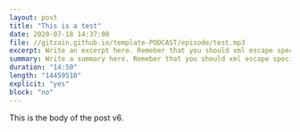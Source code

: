 ```yaml
---
layout: post
title: "This is a test"
date: 2020-07-18 14:37:00
file: //gitzain.github.io/template-PODCAST/episode/test.mp3
excerpt: Write an excerpt here. Remeber that you should xml escape special characters.
summary: Write a summary here. Remeber that you should xml escape special characters.
duration: "14:50"
length: "14459510"
explicit: "yes"
block: "no"
---
```


This is the body of the post v6.